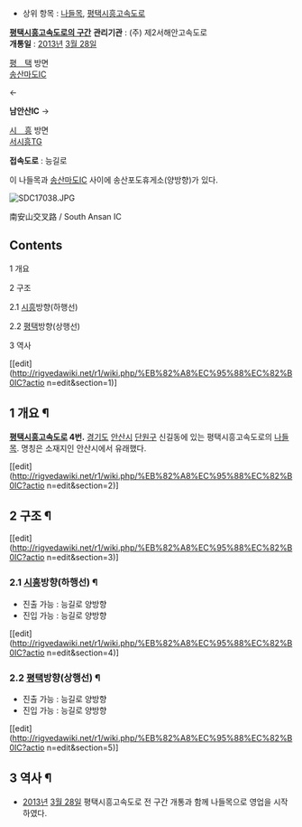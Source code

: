   * 상위 항목 : [나들목](%EB%82%98%EB%93%A4%EB%AA%A9.md), [평택시흥고속도로](%ED%8F%89%ED%83%9D%EC%8B%9C%ED%9D%A5%EA%B3%A0%EC%86%8D%EB%8F%84%EB%A1%9C.md)  

**[평택시흥고속도로의 구간](%ED%8F%89%ED%83%9D%EC%8B%9C%ED%9D%A5%EA%B3%A0%EC%86%8D%EB%8F%84%EB%A1%9C.md)**
**관리기관** : (주) 제2서해안고속도로   
**개통일** : [2013년](2013%EB%85%84.md) [3월 28일](3%EC%9B%94%2028%EC%9D%BC.md)

[평　택](%EC%84%9C%ED%8F%89%ED%83%9DJC.md) 방면  
[송산마도IC](%EC%86%A1%EC%82%B0%EB%A7%88%EB%8F%84IC.md)

←

**남안산IC**
→

[시　흥](%EC%9B%94%EA%B3%B6JC.md) 방면  
[서시흥TG](%EC%84%9C%EC%8B%9C%ED%9D%A5TG.md)

**접속도로** : 능길로 
  

이 나들목과 [송산마도IC](%EC%86%A1%EC%82%B0%EB%A7%88%EB%8F%84IC.md) 사이에
송산포도휴게소(양방향)가 있다.

![SDC17038.JPG](http://z2.enha.kr/http://rigvedawiki.net/r1/pds/SDC17038.JPG)

  
南安山交叉路 / South Ansan IC

## Contents

    

1 개요

2 구조

    

2.1 [시흥](%EC%9B%94%EA%B3%B6JC.md)방향(하행선)

2.2 [평택](%EC%84%9C%ED%8F%89%ED%83%9DJC.md)방향(상행선)

3 역사

[[edit](http://rigvedawiki.net/r1/wiki.php/%EB%82%A8%EC%95%88%EC%82%B0IC?actio
n=edit&section=1)]

## 1 개요 ¶

**[평택시흥고속도로](%ED%8F%89%ED%83%9D%EC%8B%9C%ED%9D%A5%EA%B3%A0%EC%86%8D%EB%8F%84%EB%A1%9C.md) 4번.** [경기도](%EA%B2%BD%EA%B8%B0%EB%8F%84.md) [안산시](%EC%95%88%EC%82%B0%EC%8B%9C.md) [단원구](%EB%8B%A8%EC%9B%90%EA%B5%AC.md) 신길동에 있는 평택시흥고속도로의 [나들목](%EB%82%98%EB%93%A4%EB%AA%A9.md). 명칭은 소재지인 안산시에서 유래했다.

[[edit](http://rigvedawiki.net/r1/wiki.php/%EB%82%A8%EC%95%88%EC%82%B0IC?actio
n=edit&section=2)]

## 2 구조 ¶

[[edit](http://rigvedawiki.net/r1/wiki.php/%EB%82%A8%EC%95%88%EC%82%B0IC?actio
n=edit&section=3)]

### 2.1 [시흥](%EC%9B%94%EA%B3%B6JC.md)방향(하행선) ¶

  * 진출 가능 : 능길로 양방향
  * 진입 가능 : 능길로 양방향  

[[edit](http://rigvedawiki.net/r1/wiki.php/%EB%82%A8%EC%95%88%EC%82%B0IC?actio
n=edit&section=4)]

### 2.2 [평택](%EC%84%9C%ED%8F%89%ED%83%9DJC.md)방향(상행선) ¶

  * 진출 가능 : 능길로 양방향
  * 진입 가능 : 능길로 양방향  

[[edit](http://rigvedawiki.net/r1/wiki.php/%EB%82%A8%EC%95%88%EC%82%B0IC?actio
n=edit&section=5)]

## 3 역사 ¶

  * [2013년](2013%EB%85%84.md) [3월 28일](3%EC%9B%94%2028%EC%9D%BC.md) 평택시흥고속도로 전 구간 개통과 함께 나들목으로 영업을 시작하였다.

